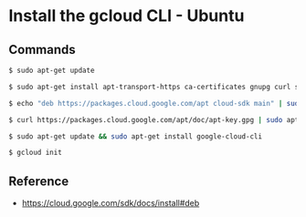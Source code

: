 # Install the gcloud CLI - Ubuntu

## Commands

```sh
$ sudo apt-get update

$ sudo apt-get install apt-transport-https ca-certificates gnupg curl sudo

$ echo "deb https://packages.cloud.google.com/apt cloud-sdk main" | sudo tee -a /etc/apt/sources.list.d/google-cloud-sdk.list

$ curl https://packages.cloud.google.com/apt/doc/apt-key.gpg | sudo apt-key add -

$ sudo apt-get update && sudo apt-get install google-cloud-cli

$ gcloud init
```

## Reference

- <https://cloud.google.com/sdk/docs/install#deb>
